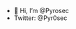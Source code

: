 - 👋 Hi, I’m @Pyrosec
- Twitter: @Pyr0sec

<!---
FileCxrrupt/FileCxrrupt is a ✨ special ✨ repository because its `README.md` (this file) appears on your GitHub profile.
You can click the Preview link to take a look at your changes.
--->
